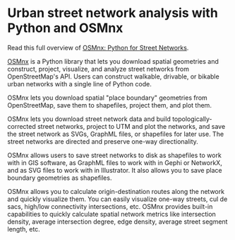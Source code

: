 # Urban street network analysis with Python and OSMnx

Read this full overview of [OSMnx: Python for Street Networks](http://geoffboeing.com/2016/11/osmnx-python-street-networks/).

[OSMnx](https://github.com/gboeing/osmnx) is a Python library that lets you download spatial geometries and construct, 
project, visualize, and analyze street networks from OpenStreetMap's API. Users can construct walkable, drivable, or 
bikable urban networks with a single line of Python code. 

OSMnx lets you download spatial "place boundary" geometries from OpenStreetMap, save them to shapefiles, project them, 
and plot them.

OSMnx lets you download street network data and build topologically-corrected street networks, project to UTM and plot 
the networks, and save the street network as SVGs, GraphML files, or shapefiles for later use. The street networks are 
directed and preserve one-way directionality.

OSMnx allows users to save street networks to disk as shapefiles to work with in GIS software, as GraphML files to work 
with in Gephi or NetworkX, and as SVG files to work with in Illustrator. It also allows you to save place boundary 
geometries as shapefiles. 

OSMnx allows you to calculate origin-destination routes along the network and quickly visualize them. You can easily 
visualize one-way streets, cul de sacs, high/low connectivity intersections, etc. OSMnx provides built-in capabilities 
to quickly calculate spatial network metrics like intersection density, average intersection degree, edge density, 
average street segment length, etc.
